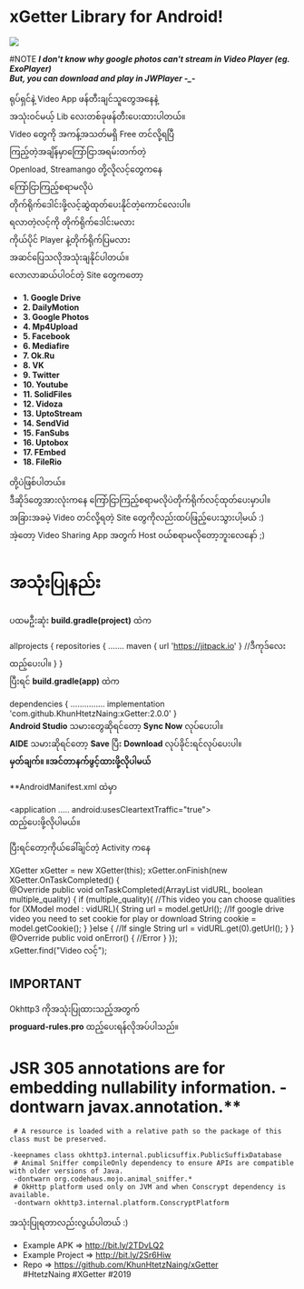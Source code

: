  
    
  
# xGetter Library for Android!  
[![](https://jitpack.io/v/KhunHtetzNaing/XGetter.svg)](https://jitpack.io/#KhunHtetzNaing/XGetter)  
  

#NOTE
***I don't know why google photos can't stream in Video Player (eg. ExoPlayer)  
But, you can download and play in JWPlayer -_-***

ရုပ်ရှင်နဲ့ Video App ဖန်တီးချင်သူတွေအနေနဲ့  
အသုံးဝင်မယ့် Lib လေးတစ်ခုဖန်တီးပေးထားပါတယ်။  
Video တွေကို အကန့်အသတ်မရှိ Free တင်လို့ရပြီ  
ကြည့်တဲ့အချိန်မှာကြော်ငြာအရမ်းတက်တဲ့  
Openload, Streamango တို့လိုလင့်တွေကနေ  
ကြော်ငြာကြည့်စရာမလိုပဲ  
တိုက်ရိုက်ဒေါင်းဖို့လင့်ဆွဲထုတ်ပေးနိုင်တဲ့ကောင်လေးပါ။  
ရလာတဲ့လင့်ကို တိုက်ရိုက်ဒေါင်းမလား  
ကိုယ်ပိုင် Player နဲ့တိုက်ရိုက်ပြမလား  
အဆင်ပြေသလိုအသုံးချနိုင်ပါတယ်။  
လောလာဆယ်ပါဝင်တဲ့ Site တွေကတော့  
  
 - **1. Google Drive**  
 - **2. DailyMotion**  
 - **3. Google Photos**  
 - **4. Mp4Upload**  
 - **5. Facebook**  
 - **6. Mediafire**  
 - **7. Ok.Ru**  
 - **8. VK**  
 - **9. Twitter**  
 - **10. Youtube**  
 - **11. SolidFiles**  
 - **12. Vidoza**  
 - **13. UptoStream**  
 - **14. SendVid**  
 - **15. FanSubs**  
 - **16. Uptobox**  
 - **17. FEmbed**  
 - **18. FileRio**  
  
တို့ပဲဖြစ်ပါတယ်။  
ဒီဆိုဒ်တွေအားလုံးကနေ ကြော်ငြာကြည့်စရာမလိုပဲတိုက်ရိုက်လင့်ထုတ်ပေးမှာပါ။  
အခြားအခမဲ့ Video တင်လို့ရတဲ့ Site တွေကိုလည်းထပ်ဖြည့်ပေးသွားပါ့မယ် :)  
အဲ့တော့ Video Sharing App အတွက် Host ဝယ်စရာမလိုတော့ဘူးလေနော် ;)  
  
အသုံးပြုနည်း  
===========  
  
ပထမဦးဆုံး **build.gradle(project)** ထဲက  
  
 allprojects { repositories { ....... maven { url 'https://jitpack.io' } //ဒီကုဒ်လေးထည့်ပေးပါ။ } }  
ပြီးရင် **build.gradle(app)** ထဲက  
  
 dependencies { ............... implementation 'com.github.KhunHtetzNaing:xGetter:2.0.0' }  
**Android Studio** သမားတွေဆိုရင်တော့ **Sync Now** လုပ်ပေးပါ။  
**AIDE** သမားဆိုရင်တော့ **Save** ပြီး **Download** လုပ်ခိုင်းရင်လုပ်ပေးပါ။  
**မှတ်ချက်။ ။အင်တာနက်ဖွင့်ထားဖို့လိုပါမယ်**  
  
**AndroidManifest.xml ထဲမှာ  
  
 <application ..... android:usesCleartextTraffic="true">  
ထည့်ပေးဖို့လိုပါမယ်။  
  
ပြီးရင်တော့ကိုယ်ခေါ်ချင်တဲ့ Activity ကနေ  
  
 XGetter xGetter = new XGetter(this); xGetter.onFinish(new XGetter.OnTaskCompleted() {  
 @Override public void onTaskCompleted(ArrayList<XModel> vidURL, boolean multiple_quality) { if (multiple_quality){ //This video you can choose qualities for (XModel model : vidURL){ String url = model.getUrl(); //If google drive video you need to set cookie for play or download String cookie = model.getCookie(); } }else { //If single String url = vidURL.get(0).getUrl(); } }  
 @Override public void onError() { //Error } });  
 xGetter.find("Video လင့်");  
## IMPORTANT  
Okhttp3 ကိုအသုံးပြုထားသည့်အတွက်  
**proguard-rules.pro** ထည့်ပေးရန်လိုအပ်ပါသည်။  
  
 # JSR 305 annotations are for embedding nullability information.     -dontwarn javax.annotation.**  
     # A resource is loaded with a relative path so the package of this class must be preserved.       
      
    -keepnames class okhttp3.internal.publicsuffix.PublicSuffixDatabase  
     # Animal Sniffer compileOnly dependency to ensure APIs are compatible with older versions of Java.  
     -dontwarn org.codehaus.mojo.animal_sniffer.*  
     # OkHttp platform used only on JVM and when Conscrypt dependency is available.  
     -dontwarn okhttp3.internal.platform.ConscryptPlatform  
  
  
အသုံးပြုရတာလည်းလွယ်ပါတယ် :)  
- Example APK => http://bit.ly/2TDvLQ2  
- Example Project => http://bit.ly/2Sr6Hiw  
- Repo => https://github.com/KhunHtetzNaing/xGetter  
#HtetzNaing #XGetter #2019